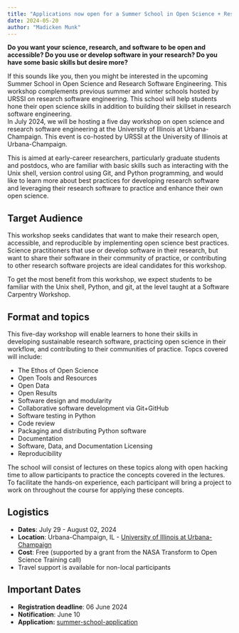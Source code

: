 ```yaml
---
title: "Applications now open for a Summer School in Open Science + Research Software Engineering"
date: 2024-05-20
author: "Madicken Munk"
---
```



__Do you want your science, research, and software to be open and accessible? Do you use or develop software in your research? Do you have some basic skills but desire more?__

If this sounds like you, then you might be interested in the upcoming Summer School in Open Science and Research Software Engineering. 
This workshop complements previous summer and winter schools hosted by URSSI on research software engineering. 
This school will help students hone their open science skills in addition to building their skillset in research software engineering.  
In July 2024, we will be hosting a five day workshop on open science and research software engineering at the University of Illinois at Urbana-Champaign. This event is co-hosted by URSSI at the University of Illinois at Urbana-Champaign. 

This is aimed at early-career researchers, particularly graduate students and postdocs, who are familiar with basic skills such as interacting with the Unix shell, version control using Git, and Python programming, and would like to learn more about best practices for developing research software and leveraging their research software to practice and enhance their own open science. 

## Target Audience

This workshop seeks candidates that want to make their research open, accessible, and reproducible by implementing open science best practices. 
Science practitioners that use or develop software in their research, but want to share their software in their community of practice, or contributing to other research software projects are ideal candidates for this workshop. 

To get the most benefit from this workshop, we expect students to be familiar with the Unix shell, Python, and git, at the level taught at a Software Carpentry Workshop. 

## Format and topics

This five-day workshop will enable learners to hone their skills in developing sustainable research software, practicing open science in their workflow, and contributing to their communities of practice. Topcs covered will include:  

*   The Ethos of Open Science
*   Open Tools and Resources
*   Open Data 
*   Open Results 
*   Software design and modularity
*   Collaborative software development via Git+GitHub
*   Software testing in Python
*   Code review
*   Packaging and distributing Python software
*   Documentation
*   Software, Data, and Documentation Licensing
*   Reproducibility

The school will consist of lectures on these topics along with open hacking time to allow participants to practice the concepts covered in the lectures. To facilitate the hands-on experience, each participant will bring a project to work on throughout the course for applying these concepts.

## Logistics

*   **Dates**: July 29 - August 02, 2024
*   **Location**: Urbana-Champaign, IL - [University of Illinois at Urbana-Champaign](https://illinois.edu)
*   **Cost**: Free (supported by a grant from the NASA Transform to Open Science Training call)
*   Travel support is available for non-local participants

## Important Dates

*   **Registration deadline**: 06 June 2024
*   **Notification**: June 10
*   **Application:** [summer-school-application](https://forms.gle/jf3dHpLszcBRD72b9)
